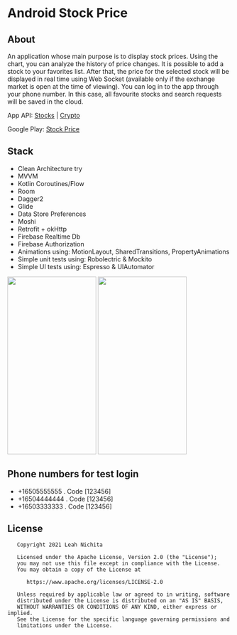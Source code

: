 # Android Stock Price

## About
An application whose main purpose is to display stock prices. Using the chart, you can analyze the history of price changes. It is possible to add a stock to your favorites list. After that, the price for the selected stock will be displayed in real time using Web Socket (available only if the exchange market is open at the time of viewing). You can log in to the app through your phone number. In this case, all favourite stocks and search requests will be saved in the cloud. 

App API: [Stocks](https://finnhub.io/) | [Crypto](https://nomics.com/docs/)

Google Play: [Stock Price](https://play.google.com/store/apps/details?id=com.ferelin.stockprice)


## Stack
- Clean Architecture try
- MVVM
- Kotlin Coroutines/Flow
- Room
- Dagger2
- Glide
- Data Store Preferences
- Moshi
- Retrofit + okHttp
- Firebase Realtime Db
- Firebase Authorization
- Animations using: MotionLayout, SharedTransitions, PropertyAnimations
- Simple unit tests using: Robolectric & Mockito
- Simple UI tests using: Espresso & UIAutomator 


<p float="middle">
<img src="https://user-images.githubusercontent.com/68856530/117579860-96e90480-b0fd-11eb-8315-695e2adcfae6.gif" height="400" width = "200"/>
<img src="https://user-images.githubusercontent.com/68856530/117579862-98b2c800-b0fd-11eb-9edb-ca65c7b4b2f3.gif" height="400" width = "200"/>
</p>


## Phone numbers for test login
- +16505555555 . Code [123456]
- +16504444444 . Code [123456]
- +16503333333 . Code [123456]


## License

```
   Copyright 2021 Leah Nichita

   Licensed under the Apache License, Version 2.0 (the "License");
   you may not use this file except in compliance with the License.
   You may obtain a copy of the License at

      https://www.apache.org/licenses/LICENSE-2.0

   Unless required by applicable law or agreed to in writing, software
   distributed under the License is distributed on an "AS IS" BASIS,
   WITHOUT WARRANTIES OR CONDITIONS OF ANY KIND, either express or implied.
   See the License for the specific language governing permissions and
   limitations under the License.
```
